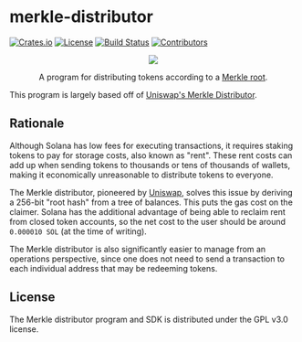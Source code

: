 # merkle-distributor

[![Crates.io](https://img.shields.io/crates/v/merkle-distributor)](https://crates.io/crates/merkle-distributor)
[![License](https://img.shields.io/crates/l/merkle-distributor)](https://github.com/saber-hq/merkle-distributor/blob/master/LICENSE.txt)
[![Build Status](https://img.shields.io/github/workflow/status/saber-hq/merkle-distributor/Rust/master)](https://github.com/saber-hq/merkle-distributor/actions/workflows/rust.yml?query=branch%3Amaster)
[![Contributors](https://img.shields.io/github/contributors/saber-hq/merkle-distributor)](https://github.com/saber-hq/merkle-distributor/graphs/contributors)

<p align="center">
    <img src="https://raw.githubusercontent.com/saber-hq/merkle-distributor/master/images/merkle-distributor.png" />
</p>

<p align="center">
A program for distributing tokens according to a <a href="https://en.wikipedia.org/wiki/Merkle_tree">Merkle root</a>.
</p>

This program is largely based off of [Uniswap's Merkle Distributor](https://github.com/Uniswap/merkle-distributor).

## Rationale

Although Solana has low fees for executing transactions, it requires staking tokens to pay for storage costs, also known as "rent". These rent costs can add up when sending tokens to thousands or tens of thousands of wallets, making it economically unreasonable to distribute tokens to everyone.

The Merkle distributor, pioneered by [Uniswap](https://github.com/Uniswap/merkle-distributor), solves this issue by deriving a 256-bit "root hash" from a tree of balances. This puts the gas cost on the claimer. Solana has the additional advantage of being able to reclaim rent from closed token accounts, so the net cost to the user should be around `0.000010 SOL` (at the time of writing).

The Merkle distributor is also significantly easier to manage from an operations perspective, since one does not need to send a transaction to each individual address that may be redeeming tokens.

## License

The Merkle distributor program and SDK is distributed under the GPL v3.0 license.
